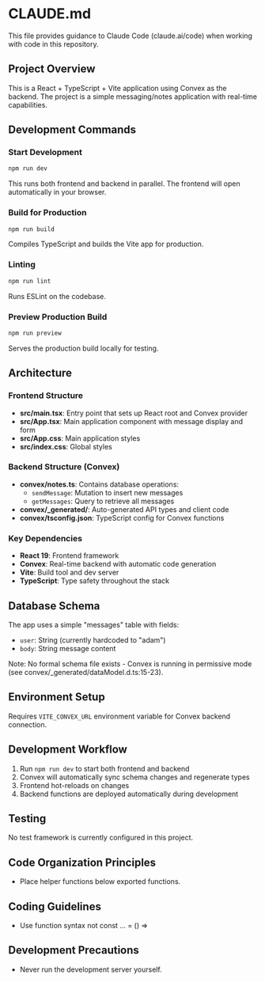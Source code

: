 # CLAUDE.md

This file provides guidance to Claude Code (claude.ai/code) when working with code in this repository.

## Project Overview

This is a React + TypeScript + Vite application using Convex as the backend. The project is a simple messaging/notes application with real-time capabilities.

## Development Commands

### Start Development
```bash
npm run dev
```
This runs both frontend and backend in parallel. The frontend will open automatically in your browser.

### Build for Production
```bash
npm run build
```
Compiles TypeScript and builds the Vite app for production.

### Linting
```bash
npm run lint
```
Runs ESLint on the codebase.

### Preview Production Build
```bash
npm run preview
```
Serves the production build locally for testing.

## Architecture

### Frontend Structure
- **src/main.tsx**: Entry point that sets up React root and Convex provider
- **src/App.tsx**: Main application component with message display and form
- **src/App.css**: Main application styles
- **src/index.css**: Global styles

### Backend Structure (Convex)
- **convex/notes.ts**: Contains database operations:
  - `sendMessage`: Mutation to insert new messages
  - `getMessages`: Query to retrieve all messages
- **convex/_generated/**: Auto-generated API types and client code
- **convex/tsconfig.json**: TypeScript config for Convex functions

### Key Dependencies
- **React 19**: Frontend framework
- **Convex**: Real-time backend with automatic code generation
- **Vite**: Build tool and dev server
- **TypeScript**: Type safety throughout the stack

## Database Schema

The app uses a simple "messages" table with fields:
- `user`: String (currently hardcoded to "adam")
- `body`: String message content

Note: No formal schema file exists - Convex is running in permissive mode (see convex/_generated/dataModel.d.ts:15-23).

## Environment Setup

Requires `VITE_CONVEX_URL` environment variable for Convex backend connection.

## Development Workflow

1. Run `npm run dev` to start both frontend and backend
2. Convex will automatically sync schema changes and regenerate types
3. Frontend hot-reloads on changes
4. Backend functions are deployed automatically during development

## Testing

No test framework is currently configured in this project.

## Code Organization Principles

- Place helper functions below exported functions.

## Coding Guidelines

- Use function syntax not const ... = () =>

## Development Precautions

- Never run the development server yourself.
